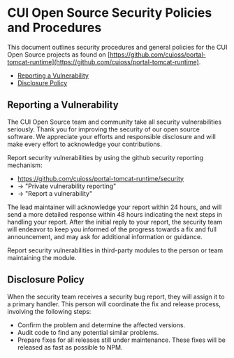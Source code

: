 # CUI Open Source Security Policies and Procedures

This document outlines security procedures and general policies for the
CUI Open Source projects as found on [https://github.com/cuioss/portal-tomcat-runtime](https://github.com/cuioss/portal-tomcat-runtime).

  * [Reporting a Vulnerability](#reporting-a-vulnerability)
  * [Disclosure Policy](#disclosure-policy)

## Reporting a Vulnerability 

The CUI Open Source team and community take all security vulnerabilities
seriously. Thank you for improving the security of our open source 
software. We appreciate your efforts and responsible disclosure and will
make every effort to acknowledge your contributions.

Report security vulnerabilities by using the github security reporting mechanism:
* https://github.com/cuioss/portal-tomcat-runtime/security
* -> "Private vulnerability reporting"
* -> "Report a vulnerability"

The lead maintainer will acknowledge your report within 24 hours, and will
send a more detailed response within 48 hours indicating the next steps in 
handling your report. After the initial reply to your report, the security
team will endeavor to keep you informed of the progress towards a fix and
full announcement, and may ask for additional information or guidance.

Report security vulnerabilities in third-party modules to the person or 
team maintaining the module.

## Disclosure Policy

When the security team receives a security bug report, they will assign it
to a primary handler. This person will coordinate the fix and release
process, involving the following steps:

  * Confirm the problem and determine the affected versions.
  * Audit code to find any potential similar problems.
  * Prepare fixes for all releases still under maintenance. These fixes
    will be released as fast as possible to NPM.
